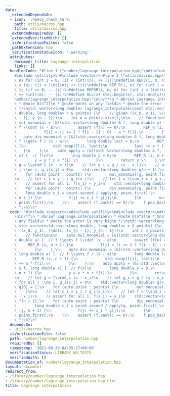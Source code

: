 ```yaml
---
data:
  _extendedDependsOn:
  - icon: ':heavy_check_mark:'
    path: utils/macros.hpp
    title: utils/macros.hpp
  _extendedRequiredBy: []
  _extendedVerifiedWith: []
  _isVerificationFailed: false
  _pathExtension: hpp
  _verificationStatusIcon: ':warning:'
  attributes:
    document_title: Lagrange interpolation
    links: []
  bundledCode: "#line 1 \"number/lagrange_interpolation.hpp\"\n#include <cassert>\n\
    #include <utility>\n#include <vector>\n#line 2 \"utils/macros.hpp\"\n#define REP(i,\
    \ n) for (int i = 0; (i) < (int)(n); ++ (i))\n#define REP3(i, m, n) for (int i\
    \ = (m); (i) < (int)(n); ++ (i))\n#define REP_R(i, n) for (int i = (int)(n) -\
    \ 1; (i) >= 0; -- (i))\n#define REP3R(i, m, n) for (int i = (int)(n) - 1; (i)\
    \ >= (int)(m); -- (i))\n#define ALL(x) std::begin(x), std::end(x)\n#line 5 \"\
    number/lagrange_interpolation.hpp\"\n\n/**\n * @brief Lagrange interpolation\n\
    \ * @note O(n^2)\n * @note works on any field\n * @note the error is very big\n\
    \ */\nstd::vector<long double> lagrange_interpolate(const std::vector<std::pair<long\
    \ double, long double> > & points) {\n    // given ((x_0, y_1), \\dots, (x_{n\
    \ - 1}, y_{n - 1}))\n    int n = points.size();\n\n    // functions\n    auto\
    \ mul_monomial = [&](std::vector<long double> & f, long double a) {  // f \\gets\
    \ f \\cdot (x - a)\n        assert (f[n] == 0);\n        REP_R (i, n + 1) {\n\
    \            f[i] = (i >= 1 ? f[i - 1] : 0) - a * f[i];\n        }\n    };\n \
    \   auto div_monomial = [&](std::vector<long double> & f, long double a) {  //\
    \ f \\gets f / (x - a)\n        long double last = 0;\n        REP_R (i, n + 1)\
    \ {\n            std::swap(f[i], last);\n            last += a * f[i];\n     \
    \   }\n    };\n    auto apply = [&](std::vector<long double> & f, long double\
    \ x) {  // f(x)\n        long double y = 0;\n        REP_R (i, n + 1) {\n    \
    \        y = y * x + f[i];\n        }\n        return y;\n    };\n\n    // let\
    \ g = \\prod_i (x - x_i)\n    // let g_i = g / (x - x_i)\n    // assert for all\
    \ j \\ne i. g_i(x_j) = 0\n    std::vector<long double> g(n + 1);\n    g[0] = 1;\n\
    \    for (auto point : points) {\n        mul_monomial(g, point.first);\n    }\n\
    \n    // let c_i = y_i / g_i(x_i)\n    // let f = \\sum_i c_i g_i / (x - x_i)\n\
    \    // assert for all i. f(x_i) = y_i\n    std::vector<long double> f(n + 1);\n\
    \    for (auto point : points) {\n        div_monomial(g, point.first);\n    \
    \    long double c_i = point.second / apply(g, point.first);\n        REP (j,\
    \ n + 1) {\n            f[j] += c_i * g[j];\n        }\n        mul_monomial(g,\
    \ point.first);\n    }\n    assert (f.back() == 0);\n    f.pop_back();\n    return\
    \ f;\n}\n"
  code: "#include <cassert>\n#include <utility>\n#include <vector>\n#include \"../utils/macros.hpp\"\
    \n\n/**\n * @brief Lagrange interpolation\n * @note O(n^2)\n * @note works on\
    \ any field\n * @note the error is very big\n */\nstd::vector<long double> lagrange_interpolate(const\
    \ std::vector<std::pair<long double, long double> > & points) {\n    // given\
    \ ((x_0, y_1), \\dots, (x_{n - 1}, y_{n - 1}))\n    int n = points.size();\n\n\
    \    // functions\n    auto mul_monomial = [&](std::vector<long double> & f, long\
    \ double a) {  // f \\gets f \\cdot (x - a)\n        assert (f[n] == 0);\n   \
    \     REP_R (i, n + 1) {\n            f[i] = (i >= 1 ? f[i - 1] : 0) - a * f[i];\n\
    \        }\n    };\n    auto div_monomial = [&](std::vector<long double> & f,\
    \ long double a) {  // f \\gets f / (x - a)\n        long double last = 0;\n \
    \       REP_R (i, n + 1) {\n            std::swap(f[i], last);\n            last\
    \ += a * f[i];\n        }\n    };\n    auto apply = [&](std::vector<long double>\
    \ & f, long double x) {  // f(x)\n        long double y = 0;\n        REP_R (i,\
    \ n + 1) {\n            y = y * x + f[i];\n        }\n        return y;\n    };\n\
    \n    // let g = \\prod_i (x - x_i)\n    // let g_i = g / (x - x_i)\n    // assert\
    \ for all j \\ne i. g_i(x_j) = 0\n    std::vector<long double> g(n + 1);\n   \
    \ g[0] = 1;\n    for (auto point : points) {\n        mul_monomial(g, point.first);\n\
    \    }\n\n    // let c_i = y_i / g_i(x_i)\n    // let f = \\sum_i c_i g_i / (x\
    \ - x_i)\n    // assert for all i. f(x_i) = y_i\n    std::vector<long double>\
    \ f(n + 1);\n    for (auto point : points) {\n        div_monomial(g, point.first);\n\
    \        long double c_i = point.second / apply(g, point.first);\n        REP\
    \ (j, n + 1) {\n            f[j] += c_i * g[j];\n        }\n        mul_monomial(g,\
    \ point.first);\n    }\n    assert (f.back() == 0);\n    f.pop_back();\n    return\
    \ f;\n}\n"
  dependsOn:
  - utils/macros.hpp
  isVerificationFile: false
  path: number/lagrange_interpolation.hpp
  requiredBy: []
  timestamp: '2021-08-30 04:35:37+09:00'
  verificationStatus: LIBRARY_NO_TESTS
  verifiedWith: []
documentation_of: number/lagrange_interpolation.hpp
layout: document
redirect_from:
- /library/number/lagrange_interpolation.hpp
- /library/number/lagrange_interpolation.hpp.html
title: Lagrange interpolation
---
```

